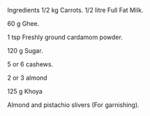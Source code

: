 Ingredients
1/2 kg Carrots.
1/2 litre Full Fat Milk.

60 g Ghee.

1 tsp Freshly ground cardamom powder.

120 g Sugar.

5 or 6 cashews.

2 or 3 almond

125 g Khoya

Almond and pistachio slivers (For garnishing).